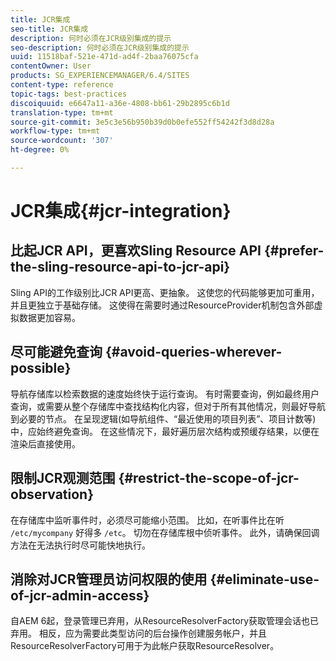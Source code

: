 ```yaml
---
title: JCR集成
seo-title: JCR集成
description: 何时必须在JCR级别集成的提示
seo-description: 何时必须在JCR级别集成的提示
uuid: 11518baf-521e-471d-ad4f-2baa76075cfa
contentOwner: User
products: SG_EXPERIENCEMANAGER/6.4/SITES
content-type: reference
topic-tags: best-practices
discoiquuid: e6647a11-a36e-4808-bb61-29b2895c6b1d
translation-type: tm+mt
source-git-commit: 3e5c3e56b950b39d0b0efe552ff54242f3d8d28a
workflow-type: tm+mt
source-wordcount: '307'
ht-degree: 0%

---
```



# JCR集成{#jcr-integration}

## 比起JCR API，更喜欢Sling Resource API {#prefer-the-sling-resource-api-to-jcr-api}

Sling API的工作级别比JCR API更高、更抽象。 这使您的代码能够更加可重用，并且更独立于基础存储。 这使得在需要时通过ResourceProvider机制包含外部虚拟数据更加容易。

## 尽可能避免查询 {#avoid-queries-wherever-possible}

导航存储库以检索数据的速度始终快于运行查询。 有时需要查询，例如最终用户查询，或需要从整个存储库中查找结构化内容，但对于所有其他情况，则最好导航到必要的节点。 在呈现逻辑(如导航组件、“最近使用的项目列表”、项目计数等)中，应始终避免查询。 在这些情况下，最好遍历层次结构或预缓存结果，以便在渲染后直接使用。

## 限制JCR观测范围 {#restrict-the-scope-of-jcr-observation}

在存储库中监听事件时，必须尽可能缩小范围。 比如，在听事件比在听 `/etc/mycompany` 好得多 `/etc`。 切勿在存储库根中侦听事件。 此外，请确保回调方法在无法执行时尽可能快地执行。

## 消除对JCR管理员访问权限的使用 {#eliminate-use-of-jcr-admin-access}

自AEM 6起，登录管理已弃用，从ResourceResolverFactory获取管理会话也已弃用。 相反，应为需要此类型访问的后台操作创建服务帐户，并且ResourceResolverFactory可用于为此帐户获取ResourceResolver。
